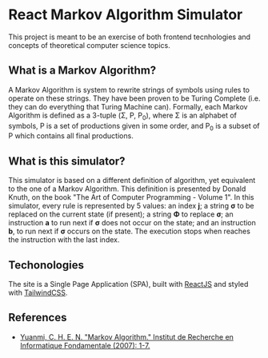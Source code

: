 # React Markov Algorithm Simulator

This project is meant to be an exercise of both frontend tecnhologies and concepts of theoretical computer science topics.


## What is a Markov Algorithm?

A Markov Algorithm is system to rewrite strings of symbols using rules to operate on these strings. They have been proven to be Turing Complete (i.e. they can do everything that Turing Machine can). Formally, each Markov Algorithm is defined as a 3-tuple (&Sigma;, P, P<sub>0</sub>), where &Sigma; is an alphabet of symbols, P is a set of productions given in some order, and P<sub>0</sub> is a subset of P which contains all final productions.


## What is this simulator?

This simulator is based on a different definition of algorithm, yet equivalent to the one of a Markov Algorithm. This definition is presented by Donald Knuth, on the book "The Art of Computer Programming - Volume 1". In this simulator, every rule is represented by 5 values: an index <b>j</b>; a string <b>&sigma;</b> to be replaced on the current state (if present); a string <b>&Phi;</b> to replace <b>&sigma;</b>; an instruction <b>a</b> to run next if <b>&sigma;</b> does not occur on the state; and an instruction <b>b</b>, to run next if <b>&sigma;</b> occurs on the state. The execution stops when reaches the instruction with the last index.


## Techonologies

The site is a Single Page Application (SPA), built with [ReactJS](https://reactjs.org/) and styled with [TailwindCSS](https://tailwindcss.com/).


## References
- [Yuanmi, C. H. E. N. "Markov Algorithm." Institut de Recherche en Informatique Fondamentale (2007): 1-7.](https://www.irif.fr/~carton/Enseignement/Complexite/ENS/Redaction/2007-2008/yuanmi.chen.pdf)
